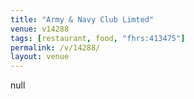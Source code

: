 ```yaml
---
title: "Army & Navy Club Limted"
venue: v14288
tags: [restaurant, food, "fhrs:413475"]
permalink: /v/14288/
layout: venue
---
```

null